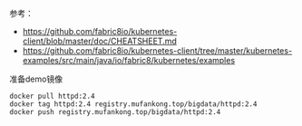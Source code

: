参考：
- https://github.com/fabric8io/kubernetes-client/blob/master/doc/CHEATSHEET.md
- https://github.com/fabric8io/kubernetes-client/tree/master/kubernetes-examples/src/main/java/io/fabric8/kubernetes/examples


准备demo镜像
```shell
docker pull httpd:2.4
docker tag httpd:2.4 registry.mufankong.top/bigdata/httpd:2.4
docker push registry.mufankong.top/bigdata/httpd:2.4
```